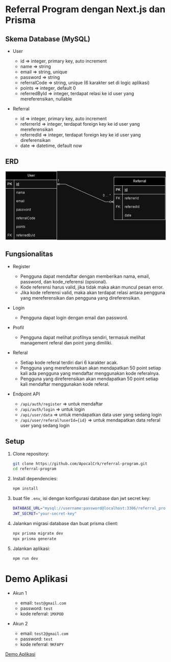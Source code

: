 # Referral Program dengan Next.js dan Prisma

## Skema Database (MySQL)
- User
  - id => integer, primary key, auto increment
  - name => string
  - email => string, unique
  - password => string
  - referralCode => string, unique (6 karakter set di logic aplikasi)
  - points => integer, default 0
  - referredById => integer, terdapat relasi ke id user yang mereferensikan, nullable

- Referral
   - id => integer, primary key, auto increment
   - referrerId => integer, terdapat foreign key ke id user yang mereferensikan
   - referredId => integer, terdapat foreign key ke id user yang direferensikan
   - date => datetime, default now

## ERD
![ERD](https://raw.githubusercontent.com/ApocalCrk/referral-program/main/public/erd/erd-ref.png)

## Fungsionalitas
- Register
   - Pengguna dapat mendaftar dengan memberikan nama, email, password, dan kode_referensi (opsional).
   - Kode referensi harus valid, jika tidak maka akan muncul pesan error.
   - Jika kode referensi valid, maka akan terdapat relasi antara pengguna yang mereferensikan dan pengguna yang direferensikan.

- Login
   - Pengguna dapat login dengan email dan password.

- Profil
   - Pengguna dapat melihat profilnya sendiri, termasuk melihat management referal dan point yang dimiliki.

- Referal
   - Setiap kode referal terdiri dari 6 karakter acak.
   - Pengguna yang mereferensikan akan mendapatkan 50 point setiap kali ada pengguna yang mendaftar menggunakan kode referalnya.
   - Pengguna yang direferensikan akan mendapatkan 50 point setiap kali mendaftar menggunakan kode referal.

- Endpoint API
   - `/api/auth/register` => untuk mendaftar
   - `/api/auth/login` => untuk login
   - `/api/user/data` => untuk mendapatkan data user yang sedang login
   - `/api/user/referal?userId={id}` => untuk mendapatkan data referal user yang sedang login

## Setup

1. Clone repository:
   ```bash
   git clone https://github.com/ApocalCrk/referral-program.git
   cd referral-program

2. Install dependencies:
   ```bash
   npm install

3. buat file `.env`, isi dengan konfigurasi database dan jwt secret key:
   ```bash
   DATABASE_URL="mysql://username:password@localhost:3306/referral_program"
   JWT_SECRET="your-secret-key"

4. Jalankan migrasi database dan buat prisma client:
    ```bash
    npx prisma migrate dev
    npx prisma generate

5. Jalankan aplikasi:
    ```bash
    npm run dev
    ```

# Demo Aplikasi
- Akun 1
   - email: `test@gmail.com`
   - password: `test`
   - kode referral: `1MXPOD`

- Akun 2
   - email: `test2@gmail.com`
   - password: `test`
   - kode referral: `9KFAPY`

[Demo Aplikasi](https://referral-program-gci-msib.vercel.app/)